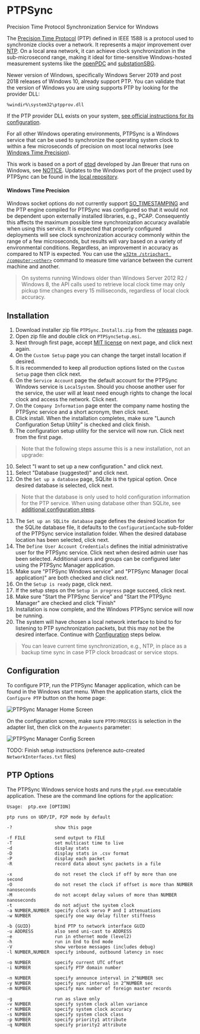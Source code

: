 # PTPSync
Precision Time Protocol Synchronization Service for Windows
 
The [Precision Time Protocol](https://en.wikipedia.org/wiki/Precision_Time_Protocol) (PTP) defined in IEEE 1588 is a protocol used to synchronize clocks over a network.  It represents a major improvement over [NTP](https://en.wikipedia.org/wiki/Network_Time_Protocol). On a local area network, it can achieve clock synchronization in the sub-microsecond range, making it ideal for time-sensitive Windows-hosted measurement systems like the [openPDC](https://github.com/GridProtectionAlliance/openPDC) and [substationSBG](https://github.com/GridProtectionAlliance/substationSBG).
 
Newer version of Windows, specifically Windows Server 2019 and post 2018 releases of Windows 10, already support PTP. You can validate that the version of Windows you are using supports PTP by looking for the provider DLL:
```
%windir%\system32\ptpprov.dll
```
 
If the PTP provider DLL exists on your system, [see official instructions for its configuration](https://github.com/microsoft/W32Time/tree/master/Precision%20Time%20Protocol).
 
For all other Windows operating environments, PTPSync is a Windows service that can be used to synchronize the operating system clock to within a few microseconds of precision on most local networks (see [Windows Time Precision](#windows-time-precision)).
 
This work is based on a port of [ptpd](https://github.com/ptpd/ptpd) developed by Jan Breuer that runs on Windows, see [NOTICE](NOTICE.txt). Updates to the Windows port of the project used by PTPSync can be found in the [local repository](https://github.com/GridProtectionAlliance/PTPSync/tree/master/Source/Applications/ptpd).
 
#### Windows Time Precision
 
Windows socket options do not currently support [SO_TIMESTAMPING](https://www.kernel.org/doc/Documentation/networking/timestamping.txt) and the PTP engine compiled for PTPSync was configured so that it would not be dependent upon externally installed libraries, e.g., PCAP. Consequently this affects the maximum possible time synchronization accuracy available when using this service. It is expected that properly configured deployments will see clock synchronization accuracy commonly within the range of a few microseconds, but results will vary based on a variety of environmental conditions. Regardless, an improvement in accuracy as compared to NTP is expected. You can use the [`w32tm /stripchart /computer:<other>`](https://docs.microsoft.com/en-us/windows-server/networking/windows-time-service/windows-time-service-tools-and-settings) command to measure time variance between the current machine and another.
 
> On systems running Windows older than Windows Server 2012 R2 / Windows 8, the API calls used to retrieve local clock time may only pickup time changes every 15 milliseconds, regardless of local clock accuracy.

## Installation
 
1) Download installer zip file `PTPSync.Installs.zip` from the [releases](https://github.com/GridProtectionAlliance/PTPSync/releases) page.
2) Open zip file and double click on `PTPSyncSetup.msi`.
3) Next through first page, accept [MIT license](LICENSE) on next page, and click next again.
4) On the `Custom Setup` page you can change the target install location if desired.
5) It is recommended to keep all production options listed on the `Custom Setup` page then click next.
6) On the `Service Account` page the default account for the PTPSync Windows service is `LocalSystem`. Should you choose another user for the service, the user will at least need enough rights to change the local clock and access the network. Click next.
7) On the `Company Information` page enter the company name hosting the PTPSync service and a short acronym, then click next.
8) Click install. When the installation completes, make sure "Launch Configuration Setup Utility" is checked and click finish.
9) The configuration setup utility for the service will now run. Click next from the first page.
> Note that the following steps assume this is a new installation, not an upgrade:
 
10) Select "I want to set up a new configuration." and click next.
11) Select "Database (suggested)" and click next.
12) On the `Set up a database` page, SQLite is the typical option. Once desired database is selected, click next.
> Note that the database is only used to hold configuration information for the PTP service. When using database other than SQLite, see [additional configuration steps](https://github.com/GridProtectionAlliance/openHistorian/wiki/Using-the-Configuration-Setup-Utility#setting-up-a-new-configuration).
 
13) The `Set up an SQLite database` page defines the desired location for the SQLite database file, it defaults to the `ConfigurationCache` sub-folder of the PTPSync service installation folder. When the desired database location has been selected, click next.
14) The `Define User Account Credentials` defines the initial administrative user for the PTPSync service. Click next when desired admin user has been selected. Additional users and groups can be configured later using the PTPSync Manager application.
15) Make sure "PTPSync Windows service" and "PTPSync Manager (local application)" are both checked and click next.
16) On the `Setup is ready` page, click next.
17) If the setup steps on the `Setup in progress` page succeed, click next.
18) Make sure "Start the PTPSync Service" and "Start the PTPSync Manager" are checked and click "Finish"
19) Installation is now complete, and the Windows PTPSync service will now be running.
20) The system will have chosen a local network interface to bind to for listening to PTP synchronization packets, but this may not be the desired interface. Continue with [Configuration](#configuration) steps below.
 
> You can leave current time synchronization, e.g., NTP, in place as a backup time sync in case PTP clock broadcast or service stops.

## Configuration
 
To configure PTP, run the PTPSync Manager application, which can be found in the Windows start menu. When the application starts, click the `Configure PTP` button on the home page:
 
![PTPSync Manager Home Screen](https://github.com/GridProtectionAlliance/PTPSync/raw/master/Source/Documentation/Images/PTPSyncManager_Home.PNG)

On the configuration screen, make sure `PTPD!PROCESS` is selection in the adapter list, then click on the `Arguments` parameter:
 
![PTPSync Manager Config Screen](https://github.com/GridProtectionAlliance/PTPSync/raw/master/Source/Documentation/Images/PTPSyncManager_Config.PNG)

TODO: Finish setup instructions (reference auto-created `NetworkInterfaces.txt` files)


## PTP Options

The PTPSync Windows service hosts and runs the `ptpd.exe` executable application. These are the command line options for the application:
```
Usage:  ptp.exe [OPTION]

ptp runs on UDP/IP, P2P mode by default

-?                show this page

-f FILE           send output to FILE
-T                set multicast time to live
-d                display stats
-D                display stats in .csv format
-P                display each packet
-R                record data about sync packets in a file

-x                do not reset the clock if off by more than one second
-O                do not reset the clock if offset is more than NUMBER nanoseconds
-M                do not accept delay values of more than NUMBER nanoseconds
-t                do not adjust the system clock
-a NUMBER,NUMBER  specify clock servo P and I attenuations
-w NUMBER         specify one way delay filter stiffness

-b {GUID}         bind PTP to network interface GUID
-u ADDRESS        also send uni-cast to ADDRESS
-e                run in ethernet mode (level2)
-h                run in End to End mode
-V                show verbose messages (includes debug)
-l NUMBER,NUMBER  specify inbound, outbound latency in nsec

-o NUMBER         specify current UTC offset
-i NUMBER         specify PTP domain number

-n NUMBER         specify announce interval in 2^NUMBER sec
-y NUMBER         specify sync interval in 2^NUMBER sec
-m NUMBER         specify max number of foreign master records

-g                run as slave only
-v NUMBER         specify system clock allen variance
-r NUMBER         specify system clock accuracy
-s NUMBER         specify system clock class
-p NUMBER         specify priority1 attribute
-q NUMBER         specify priority2 attribute

```
